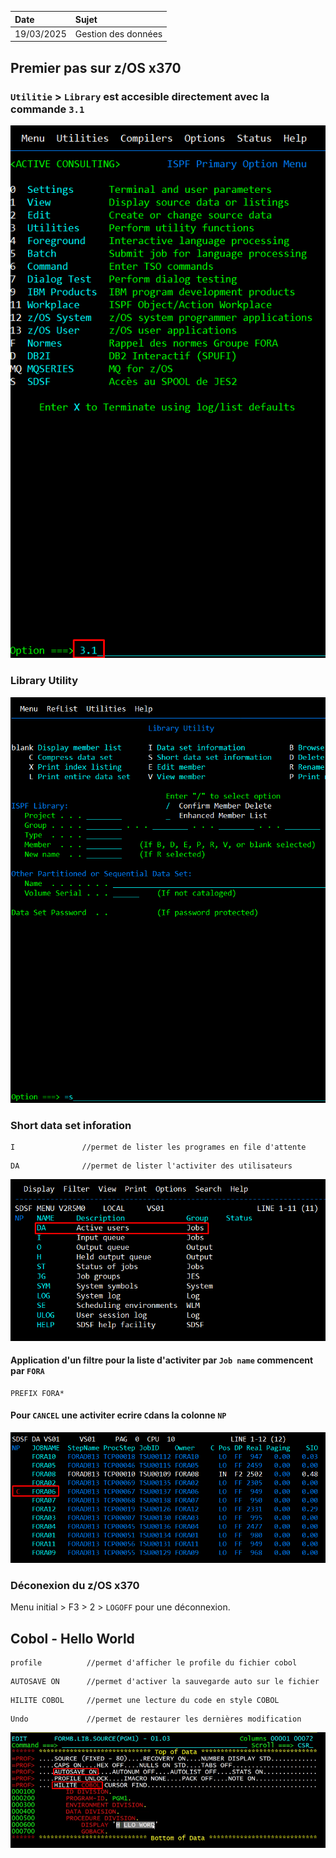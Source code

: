  Date | Sujet
:---|:---
 19/03/2025 | Gestion des données


## Premier pas sur z/OS x370

### ``Utilitie`` > ``Library`` est accesible directement avec la commande `3.1`
![alt text](images/image-1.png)
### Library Utility
![alt text](images/image-2.png)

### Short data set inforation
```
I               //permet de lister les programes en file d'attente
```
```
DA              //permet de lister l'activiter des utilisateurs
```
![alt text](images/image-3.png)

#### Application d'un filtre pour la liste d'activiter  par ``Job name`` commencent par ``FORA`` 
```
PREFIX FORA*
```

#### Pour ``CANCEL`` une activiter ecrire ``C``dans la colonne ``NP``

![alt text](images/image-4.png)

###  Déconexion du z/OS x370
Menu initial > F3 > 2 > ``LOGOFF`` pour une déconnexion.



## Cobol - Hello World

```
profile          //permet d'afficher le profile du fichier cobol
```

```
AUTOSAVE ON      //permet d'activer la sauvegarde auto sur le fichier
```

```
HILITE COBOL     //permet une lecture du code en style COBOL
```

```
Undo             //permet de restaurer les dernières modification
```


![alt text](images/image-5.png)
